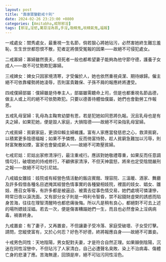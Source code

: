 ```yaml
---
layout: post
title: "壽康寶鑒勸戒十則"
date: 2024-02-26 23:23:00 +0800
categories: [Amitabha,戒除邪淫]
tags: [邪淫,淫慾,萬惡淫為首,手淫,吸精鬼,啖精氣鬼,福報]
---
```


一戒處女：閨秀處女，最重視一生名節，倘若狠心將她玷污，必然害她終生難忘羞恥，生生世世都怨恨不散，犯者定將償受冤報的因果——故絕不可侵犯處女。      

二戒寡婦：寡婦雖然喪夫，但死者一般也都希望妻子能夠為他守節守德，護養子女成人——故不可仗勢欺犯寡婦。      

三戒婢女：婢女只因家境清寒，才受僱於人，她也依然重視貞潔、期待嫁歸。僱主絕不可依靠權勢將她淩辱，否則富貴難保、子孫不屑的報應終將遭受。

四戒僕婦部屬：僕婦雖是侍奉主人，部屬雖需聽命上司，但是也都重視名節品德，做主人或上司的絕不可依勢欺犯。只要以德善待體恤僕屬，她們也會勤勞工作報恩。

五戒乳母室婦：乳母為主鞠育幼嬰有恩，若是犯她如同恩將仇報。況且乳母也是有夫之婦，如果犯她，便是毀人家庭，大損陰德——故絕不可染指乳母室婦。

六戒貧婦：貧窮家庭，更須仰賴主婦維護。富有人家應當發慈悲之心，救濟貧窮，以積累更多陰德福報；如果不予憐憫，反而倚富恃勢，趁人貧窮急難加以污辱，則財富聚散如煙，富家也會變成窮人——故絕不可欺壓貧婦。

七戒尼姑：尼姑出家修清淨行，最注重戒行。應該對她敬禮尊重，如果反而任意調情勾引，破壞她的持戒修行，不顧佛家清淨，不但天神震怒，將來也定受陰間嚴刑之報——故絕不可勾引尼姑。

八戒娼女雛妓：妓院或有經營色情活動的飯店賓館、理容院、三溫暖、酒家、舞廳及許多假借各種名目遮掩其經營色情事實的各種變相妓院，裡面的妓女、娼女、雛妓、應召女等等，有許多都是被逼迫、被賣去從事色情交易，她們處境可憐淒慘，時常日夜以淚洗面。又有部分女子則是一時利令智昏，禁不起錢財虛榮的誘惑而陷身苦海，往往在理智清醒時也都悲痛後悔。所以凡是稍有良心，都絕對不可去上述的場所嫖妓淫娼。若去一次，便是傷害糟蹋她們一生，而且也必然會染上淫病病毒，禍害終身。

九戒置妾：有了妻子，又再置妾，不但讓妻子受冷落、家庭受破壞、子女受打擊。請問，您縱使富有，又於心何忍？好色不好德，終將報應自身——故絕不可置妾。
        
十戒男色同性：天地陰陽，男女配對夫妻，才是符合自然正理。如果顛倒陰陽，沉迷在同性淫戀中，不但玷污了人家清白，自己必遭聲名臭敗、染上不治病毒、傷體亡身的悲淒了應。苦海無邊，回頭是岸，絕不可玷污同性淫色。